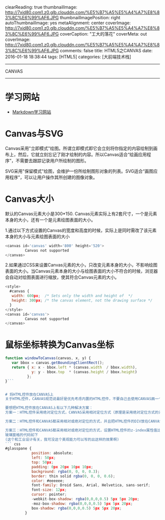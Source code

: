 clearReading: true
thumbnailImage: http://7xid80.com1.z0.glb.clouddn.com/%E5%B7%A5%E5%A4%A7%E8%83%8C%E6%99%AF6.JPG
thumbnailImagePosition: right
autoThumbnailImage: yes
metaAlignment: center
coverImage: http://7xid80.com1.z0.glb.clouddn.com/%E5%B7%A5%E5%A4%A7%E8%83%8C%E6%99%AF6.JPG
coverCaption: "工大的落花"
coverMeta: out
coverImage: http://7xid80.com1.z0.glb.clouddn.com/%E5%B7%A5%E5%A4%A7%E8%83%8C%E6%99%AF6.JPG
comments: false
title: HTML5之CANVAS
date: 2016-01-18 18:38:44
tags: [HTML5]
categories: [大前端技术栈]

---
CANVAS
<!-- more -->
***
# 学习网站

 * [Markdown学习网站](http://www.jianshu.com/collection/BDu5F8)

# Canvas与SVG
Canvas采用"立即模式"绘图。所谓立即模式即它会立刻将你指定的内容绘制到画布上，然后，它就立刻忘记了刚才绘制的内容。所以Canvas适合“绘画应用程序”，不需要去跟踪记录用户所绘制的图形。

SVG采用"保留模式"绘图，会维护一份所绘制图形对象的列表。SVG适合“画图应用程序”，可以让用户操作其所创建的图像对象。


# Canvas大小

默认的Canvas元素大小是300*150.
Canvas元素实际上有2套尺寸，一个是元素本身的大小，还有一个是元素绘图表面的大小。

1.通过以下方式设置的Canvas的宽度和高度的时候，实际上是同时需改了该元素本身的大小与元素绘图表面的大小
``` javascript
<canvas id='canvas' width='800' height='520'>
         Canvas not supported
</canvas>
```
2.如果通过CSS来设置Canvas元素的大小，只改变元素本身的大小，不影响绘图表面的大小。当Canvas元素本身的大小与绘图表面的大小不符合的时候，浏览器会自动对绘图表面进行缩放，使其符合Canvas元素的大小。
``` javascript
<style> 
  #canvas {
   width: 600px;  /* Sets only the width and height of  */ 
   height: 300px; /* the canvas element, not the drawing surface */
  }
</style> 
<canvas id='canvas'>
         Canvas not supported
</canvas>
```


# 鼠标坐标转换为Canvas坐标


``` javascript
function windowToCanvas(canvas, x, y) {
   var bbox = canvas.getBoundingClientRect();
   return { x: x - bbox.left * (canvas.width  / bbox.width),
            y: y - bbox.top  * (canvas.height / bbox.height)
          };
}```


# 将HTML控件放在CANVAS上
关于HTML控件，CANVAS规范说最好是优先考虑内置的HTML控件，不要自己去使用CANVAS画一个控件（我以前就喜欢自己画，哭。。。）因为后者的编码量增大了，把简单的事情复杂化了。

要想把HTML控件放在CANVAS上有以下几种解决方案：
方案一：HTML控件采用绝对定位方式，CANVAS采用相对定位方式（原理是采用绝对定位方式的元素将被绘制在采用相对定位方式的元素之上）

方案二：HTML控件和CANVAS都采用相对或绝对定位的方式，并且把HTML控件的DIV放在CANVAS标签之后。

方案三：HTML控件和CANVAS都采用相对或绝对定位的方式，设置HTML控件的z-index属性值比CANVAS的z-index属性大。
玻璃窗格的代码如下
(这个和工业设计有关，我可没这个美观能力可以写的出这样的效果啊)
``` css
#glasspane {
            position: absolute;
            left: 50px;
            top: 50px;
            padding: 0px 20px 10px 10px;
            background: rgba(0, 0, 0, 0.3);
            border: thin solid rgba(0, 0, 0, 0.6);
            color: #eeeeee;
            font-family: Droid Sans, Arial, Helvetica, sans-serif;
            font-size: 12px;
            cursor: pointer;
            -webkit-box-shadow: rgba(0,0,0,0.5) 5px 5px 20px;
            -moz-box-shadow: rgba(0,0,0,0.5) 5px 5px 20px;
            box-shadow: rgba(0,0,0,0.5) 5px 5px 20px;
         }
```


